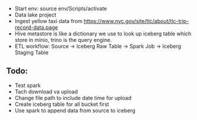 - Start env: source env/Scripts/activate
- Data lake project
- Ingest yellow taxi data from https://www.nyc.gov/site/tlc/about/tlc-trip-record-data.page
- Hive metastore is like a dictionary we use to look up iceberg table which store in minio, trino is the query engine.
- ETL workflow: Source → Iceberg Raw Table → Spark Job → Iceberg Staging Table

## Todo:

- Test spark
- Tach download va upload
- Change file path to include date time for upload
- Create iceberg table for all bucket first
- Use spark to append data from source to iceberg
